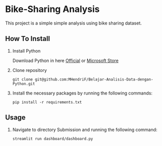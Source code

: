 # Bike-Sharing Analysis
This project is a simple simple analysis using bike sharing dataset.

## How To Install
1. Install Python

    Download Python in here [Official](https://www.python.org/downloads/) or [Microsoft Store](https://apps.microsoft.com/detail/9NRWMJP3717K?hl=en-US&gl=US)

2. Clone repository 

   ```shell
   git clone git@github.com:MHendriF/Belajar-Analisis-Data-dengan-Python.git
   ```

3. Install the necessary packages by running the following commands:

    ```shell
    pip install -r requirements.txt
    ```

## Usage
1. Navigate to directory Submission and running the following command:

    ```shell
    streamlit run dashboard/dashboard.py
    ```